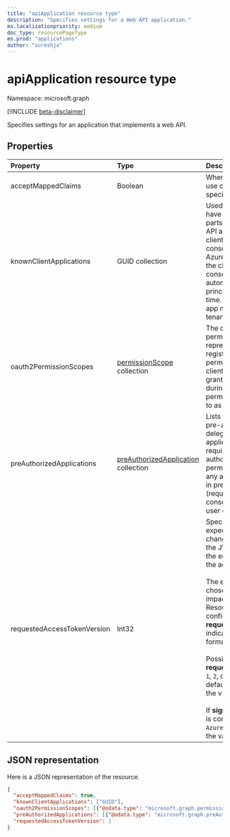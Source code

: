 ```yaml
---
title: "apiApplication resource type"
description: "Specifies settings for a Web API application."
ms.localizationpriority: medium
doc_type: resourcePageType
ms.prod: "applications"
author: "sureshja"
---
```


# apiApplication resource type

Namespace: microsoft.graph

[!INCLUDE [beta-disclaimer](../../includes/beta-disclaimer.md)]

Specifies settings for an application that implements a web API.

## Properties

| Property | Type | Description |
|:---------------|:--------|:----------|
|acceptMappedClaims| Boolean | When `true`, allows an application to use claims mapping without specifying a custom signing key. |
|knownClientApplications| GUID collection |Used for bundling consent if you have a solution that contains two parts: a client app and a custom web API app. If you set the appID of the client app to this value, the user only consents once to the client app. Azure AD knows that consenting to the client means implicitly consenting to the web API and automatically provisions service principals for both APIs at the same time. Both the client and the web API app must be registered in the same tenant.|
|oauth2PermissionScopes| [permissionScope](permissionscope.md) collection | The definition of the delegated permissions exposed by the web API represented by this application registration. These delegated permissions may be requested by a client application, and may be granted by users or administrators during consent. Delegated permissions are sometimes referred to as OAuth 2.0 scopes. |
|preAuthorizedApplications| [preAuthorizedApplication](preauthorizedapplication.md) collection | Lists the client applications that are pre-authorized with the specified delegated permissions to access this application's APIs. Users are not required to consent to any pre-authorized application (for the permissions specified). However, any additional permissions not listed in preAuthorizedApplications (requested through incremental consent for example) will require user consent. |
|requestedAccessTokenVersion| Int32 | Specifies the access token version expected by this resource. This changes the version and format of the JWT produced independent of the endpoint or client used to request the access token. <br><br> The endpoint used, v1.0 or v2.0, is chosen by the client and only impacts the version of id_tokens. Resources need to explicitly configure **requestedAccessTokenVersion** to indicate the supported access token format. <br><br> Possible values for **requestedAccessTokenVersion** are `1`, `2`, or `null`. If the value is `null`, this defaults to `1`, which corresponds to the v1.0 endpoint. <br><br> If **signInAudience** on the application is configured as `AzureADandPersonalMicrosoftAccount`, the value for this property must be `2` |

## JSON representation

Here is a JSON representation of the resource.

<!-- {
  "blockType": "resource",
  "optionalProperties": [

  ],
  "@odata.type": "microsoft.graph.apiApplication"
}-->

```json
{
  "acceptMappedClaims": true,
  "knownClientApplications": ["GUID"],
  "oauth2PermissionScopes": [{"@odata.type": "microsoft.graph.permissionScope"}],
  "preAuthorizedApplications": [{"@odata.type": "microsoft.graph.preAuthorizedApplication"}],
  "requestedAccessTokenVersion": 2
}
```


<!-- uuid: 8fcb5dbc-d5aa-4681-8e31-b001d5168d79
2015-10-25 14:57:30 UTC -->
<!--
{
  "type": "#page.annotation",
  "description": "api resource",
  "keywords": "",
  "section": "documentation",
  "tocPath": "",
  "suppressions": []
}
-->


